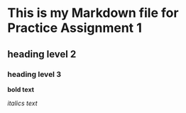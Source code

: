 # This is my Markdown file for Practice Assignment 1
## heading level 2
### heading level 3

**bold text**

*italics text*
